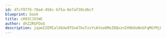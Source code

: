 ```yaml
---
id: d7cf9776-70a4-456c-bf5a-8e7af30cdbcf
blueprint: book
title: cH93CJXtWC
author: dhZ2RGFDoG
description: jqamIIEMIalXbUw9TOxA7buTzvYsAYoo6MeZ8QoznIH9bOoNnGFqMGYMjLQ20Xtm7E4Bkwu8h1nOmku43cy0nmWazpU3qmBEL6A0
---
```

